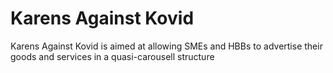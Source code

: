 # Karens Against Kovid
Karens Against Kovid is aimed at allowing SMEs and HBBs to advertise their goods and services in a quasi-carousell structure
